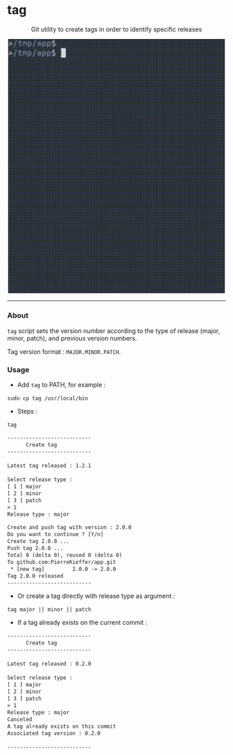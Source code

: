 # tag 
<div align="center">


Git utility to create tags in order to identify specific releases


<img src="./assets/tag_demo.gif" width="500" />


</div>

---


### About 
`tag` script sets the version number according to the type of release (major, minor, patch), and previous version numbers. 

Tag version format : `MAJOR.MINOR.PATCH`. 

### Usage
- Add `tag` to PATH, for example : 
```
sudo cp tag /usr/local/bin
```

- Steps : 
```
tag
```

```
---------------------------
      Create tag
---------------------------

Latest tag released : 1.2.1

Select release type :
[ 1 ] major
[ 2 ] minor
[ 3 ] patch
> 1
Release type : major
```

```
Create and push tag with version : 2.0.0
Do you want to continue ? [Y/n]
Create tag 2.0.0 ...
Push tag 2.0.0 ...
Total 0 (delta 0), reused 0 (delta 0)
To github.com:PierreKieffer/app.git
 * [new tag]         2.0.0 -> 2.0.0
Tag 2.0.0 released
---------------------------
```


- Or create a tag directly with release type as argument : 
```
tag major || minor || patch
```

- If a tag already exists on the current commit : 
```
---------------------------
      Create tag
---------------------------

Latest tag released : 0.2.0

Select release type :
[ 1 ] major
[ 2 ] minor
[ 3 ] patch
> 1
Release type : major
Canceled
A tag already exists on this commit
Associated tag version : 0.2.0

---------------------------
```



